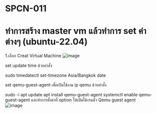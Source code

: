 # SPCN-011
# ทำการสร้าง master vm แล้วทำการ set ค่าต่างๆ (ubuntu-22.04)
1.เลือก Creat Virtual Machine
![image](https://user-images.githubusercontent.com/117635686/209475752-7e03ab54-4c1e-4b59-8281-c2e15d6b5920.png)

set update time ด้วยคำสั่ง

  sudo timedatectl set-timezone Asia/Bangkok
  date

set qemu-guest-agent เพื่อเปิดใช้งาน ip qemu ด้วยคำสั่ง

sudo -i
apt update
apt install qemu-guest-agent
systemctl enable qemu-guest-agent
และทำการตั้งค่าที่ option ให้เปิดใช้งานตัว Qemu guest agent  
![image](https://user-images.githubusercontent.com/117635686/209475912-622dbea0-a7ac-4d9a-8972-1d5a6659efa1.png)
